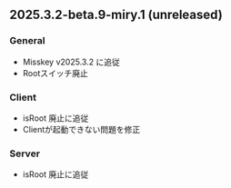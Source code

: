 <!--
## 2025.x.x

### NOTE
- 

### General
- 

### Client
- 

### Server
- 

---

-->

## 	2025.3.2-beta.9-miry.1 (unreleased)

### General
- Misskey v2025.3.2 に追従
- Rootスイッチ廃止


### Client
- isRoot 廃止に追従
- Clientが起動できない問題を修正


### Server
- isRoot 廃止に追従

